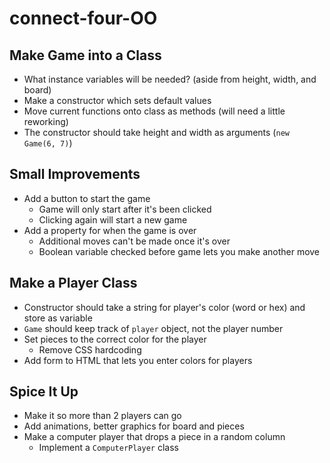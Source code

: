 # connect-four-OO

## Make Game into a Class
* What instance variables will be needed? (aside from height, width, and board)
* Make a constructor which sets default values
* Move current functions onto class as methods (will need a little reworking)
* The constructor should take height and width as arguments (`new Game(6, 7)`)

## Small Improvements
* Add a button to start the game
    * Game will only start after it's been clicked
    * Clicking again will start a new game
* Add a property for when the game is over
    * Additional moves can't be made once it's over
    * Boolean variable checked before game lets you make another move

## Make a Player Class
* Constructor should take a string for player's color (word or hex) and store as variable
* `Game` should keep track of `player` object, not the player number
* Set pieces to the correct color for the player
    * Remove CSS hardcoding
* Add form to HTML that lets you enter colors for players

## Spice It Up
* Make it so more than 2 players can go
* Add animations, better graphics for board and pieces
* Make a computer player that drops a piece in a random column
    * Implement a `ComputerPlayer` class